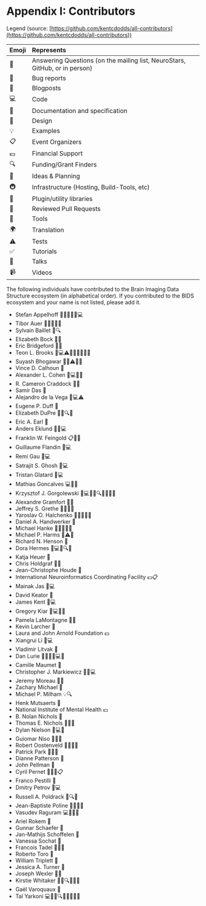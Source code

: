 # Appendix I: Contributors

Legend (source:
[https://github.com/kentcdodds/all-contributors](https://github.com/kentcdodds/all-contributors))

| Emoji | Represents                                                                  |
|:------|:----------------------------------------------------------------------------|
| 💬    | Answering Questions (on the mailing list, NeuroStars, GitHub, or in person) |
| 🐛    | Bug reports                                                                 |
| 📝    | Blogposts                                                                   |
| 💻    | Code                                                                        |
| 📖    | Documentation and specification                                             |
| 🎨    | Design                                                                      |
| 💡    | Examples                                                                    |
| 📋    | Event Organizers                                                            |
| 💵    | Financial Support                                                           |
| 🔍    | Funding/Grant Finders                                                       |
| 🤔    | Ideas & Planning                                                            |
| 🚇    | Infrastructure (Hosting, Build-Tools, etc)                                  |
| 🔌    | Plugin/utility libraries                                                    |
| 👀    | Reviewed Pull Requests                                                      |
| 🔧    | Tools                                                                       |
| 🌍    | Translation                                                                 |
| ⚠️    | Tests                                                                       |
| ✅     | Tutorials                                                                   |
| 📢    | Talks                                                                       |
| 📹    | Videos                                                                      |

The following individuals have contributed to the Brain Imaging Data Structure
ecosystem (in alphabetical order). If you contributed to the BIDS ecosystem and
your name is not listed, please add it.

- Stefan Appelhoff 📖💬🤔🐛💡💻
- Tibor Auer 💬📖💡🔧📢
- Sylvain Baillet 📖🔍
- Elizabeth Bock 📖💡
- Eric Bridgeford 📖🔧
- Teon L. Brooks 📖💻⚠️💬👀🤔🔧🐛📢
- Suyash Bhogawar 📖💡⚠️🔧💬
- Vince D. Calhoun 📖
- Alexander L. Cohen 🐛💻📖💬
- R. Cameron Craddock 📖📢
- Samir Das 📖
- Alejandro de la Vega 🐛💻⚠️
- Eugene P. Duff 📖
- Elizabeth DuPre 📖💡🔍🤔
- Eric A. Earl 🤔
- Anders Eklund 📖📢💻
- Franklin W. Feingold 📋📝✅
- Guillaume Flandin 📖💻
- Remi Gau 📖💻
- Satrajit S. Ghosh 📖💻
- Tristan Glatard 📖💻
- Mathias Goncalves 💻🔧📢
- Krzysztof J. Gorgolewski 📖💻💬🤔🔍📢📝💡🔌
- Alexandre Gramfort 📖💡
- Jeffrey S. Grethe 💬🐛✅📢 
- Yaroslav O. Halchenko 📖📢🔧💬🐛
- Daniel A. Handwerker 📖
- Michael Hanke 📖🤔🔧🐛📢
- Michael P. Harms 📖⚠️🔧
- Richard N. Henson 📖
- Dora Hermes 📖💻✅🔍🤔
- Katja Heuer 🔧
- Chris Holdgraf 📖🤔
- Jean-Christophe Houde 📖
- International Neuroinformatics Coordinating Facility 💵📋
- Mainak Jas 📖💻
- David Keator 📖
- James Kent 💬💻
- Gregory Kiar 📖💻🎨🔧
- Pamela LaMontagne 📖💡
- Kevin Larcher 💬
- Laura and John Arnold Foundation 💵
- Xiangrui Li 📖💻
- Vladimir Litvak 📖
- Dan Lurie 🤔📖🔧🔌💻💬
- Camille Maumet 📖
- Christopher J. Markiewicz 💬📖💻
- Jeremy Moreau 📖💡
- Zachary Michael 📖
- Michael P. Milham 💡🔍
- Henk Mutsaerts 📖
- National Institute of Mental Health 💵
- B. Nolan Nichols 📖
- Thomas E. Nichols 📖📢🔧
- Dylan Nielson 📖💻🔧
- Guiomar Niso 📖💡📢
- Robert Oostenveld 📖🔧📢💡
- Patrick Park 📖💡💬
- Dianne Patterson 📖
- John Pellman 📖
- Cyril Pernet 💬📖💡📋
- Franco Pestilli 📖
- Dmitry Petrov 📖💻
- Russell A. Poldrack 📖🔍📢
- Jean-Baptiste Poline 📖📢🤔🎨
- Vasudev Raguram 💻🎨📖🔧
- Ariel Rokem 📖
- Gunnar Schaefer 📖
- Jan-Mathijs Schoffelen 📖
- Vanessa Sochat 📖
- Francois Tadel 📖🔌💡
- Roberto Toro 🔧
- William Triplett 📖
- Jessica A. Turner 📖
- Joseph Wexler 📖💡
- Kirstie Whitaker 📖💡🔍🤔📢💬
- Gaël Varoquaux 📖
- Tal Yarkoni 💻📖🤔🔍🔌👀📢🐛🎨
